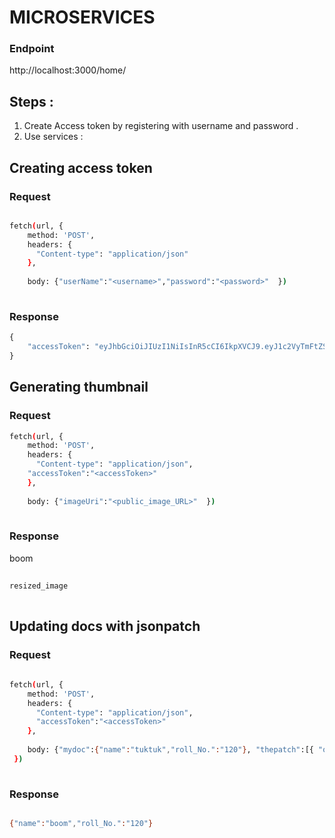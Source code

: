 # MICROSERVICES

### Endpoint 
 http://localhost:3000/home/

## Steps :
  1. Create Access token by registering with username and password .
2. Use services :
    

## Creating access token 

### Request

```bash

fetch(url, {
    method: 'POST',
    headers: {
      "Content-type": "application/json"
    },
   
    body: {"userName":"<username>","password":"<password>"  })
  
```

### Response 

```python
{
    "accessToken": "eyJhbGciOiJIUzI1NiIsInR5cCI6IkpXVCJ9.eyJ1c2VyTmFtZSI6ImpheWFudHVsbGFoIiwicGFzc3dvcmQiOiJqYXlhbnR1bGxhaCIsImlhdCI6MTY2OTcwNDYzNn0.iH5AVW2q59RIbLq-Z_e-aF1r6ZMDhG-V1ijXuCioEM"
}
```

## Generating thumbnail 

### Request
```bash 
fetch(url, {
    method: 'POST',
    headers: {
      "Content-type": "application/json",
    "accessToken":"<accessToken>"
    },
   
    body: {"imageUri":"<public_image_URL>"  })
 
```

### Response
boom
```bash 
 
resized_image
 
```

## Updating docs with jsonpatch

### Request 

```bash 
 
fetch(url, {
    method: 'POST',
    headers: {
      "Content-type": "application/json",
      "accessToken":"<accessToken>"
    },
   
    body: {"mydoc":{"name":"tuktuk","roll_No.":"120"}, "thepatch":[{ "op": "replace", "path": "/name", "value": "boom" }]
 })
 
```
### Response

```bash 

{"name":"boom","roll_No.":"120"}
 
```

